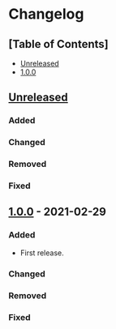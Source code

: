 # Changelog

## [Table of Contents]
- [Unreleased](#unreleased)
- [1.0.0](#100---2024-02-29)

## [Unreleased][]
### Added
### Changed
### Removed
### Fixed

## [1.0.0] - 2021-02-29
### Added
- First release.
### Changed
### Removed
### Fixed

[Unreleased]: https://github.com/regorxxx/Fingerprint-Tools-SMP/compare/v1.0.0...HEAD
[1.0.0]: https://github.com/regorxxx/Fingerprint-Tools-SMP/compare/2b58c28...v1.0.0